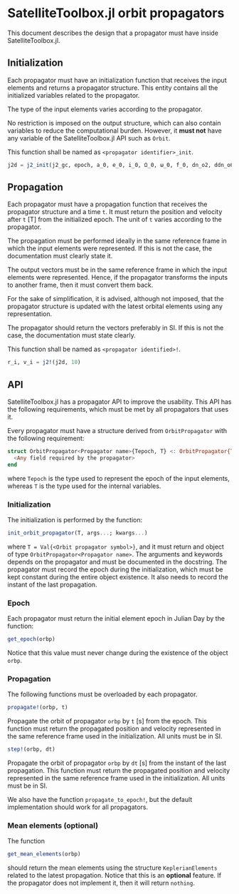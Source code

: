 SatelliteToolbox.jl orbit propagators
=====================================

This document describes the design that a propagator must have inside
SatelliteToolbox.jl.

## Initialization

Each propagator must have an initialization function that receives the input
elements and returns a propagator structure. This entity contains all the
initialized variables related to the propagator.

The type of the input elements varies according to the propagator.

No restriction is imposed on the output structure, which can also contain
variables to reduce the computational burden. However, it **must not** have any
variable of the SatelliteToolbox.jl API such as `Orbit`.

This function shall be named as `<propagator identifier>_init`.

```julia
j2d = j2_init(j2_gc, epoch, a_0, e_0, i_0, Ω_0, ω_0, f_0, dn_o2, ddn_o6)
```

## Propagation

Each propagator must have a propagation function that receives the propagator
structure and a time `t`. It must return the position and velocity after `t` [T]
from the initialized epoch. The unit of `t` varies according to the propagator.

The propagation must be performed ideally in the same reference frame in which
the input elements were represented. If this is not the case, the documentation
must clearly state it.

The output vectors must be in the same reference frame in which the input
elements were represented. Hence, if the propagator transforms the inputs to
another frame, then it must convert them back.

For the sake of simplification, it is advised, although not imposed, that the
propagator structure is updated with the latest orbital elements using any
representation.

The propagator should return the vectors preferably in SI. If this is not the
case, the documentation must state clearly.

This function shall be named as `<propagator identified>!`.

```julia
r_i, v_i = j2!(j2d, 10)
```

## API

SatelliteToolbox.jl has a propagator API to improve the usability. This API has
the following requirements, which must be met by all propagators that uses it.

Every propagator must have a structure derived from `OrbitPropagator` with the
following requirement:

```julia
struct OrbitPropagator<Propagator name>{Tepoch, T} <: OrbitPropagator{Tepoch, T}
  <Any field required by the propagator>
end
```

where `Tepoch` is the type used to represent the epoch of the input elements,
whereas `T` is the type used for the internal variables.

### Initialization

The initialization is performed by the function:

```julia
init_orbit_propagator(T, args...; kwargs...)
```

where `T = Val{<Orbit propagator symbol>}`, and it must return and object of
type `OrbitPropagator<Propagator name>`. The arguments and keywords depends on
the propagator and must be documented in the docstring. The propagator must
record the epoch during the initialization, which must be kept constant
during the entire object existence. It also needs to record the instant of the
last propagation.

### Epoch

Each propagator must return the initial element epoch in Julian Day by the
function:

```julia
get_epoch(orbp)
```

Notice that this value must never change during the existence of the object
`orbp`.

### Propagation

The following functions must be overloaded by each propagator.

```julia
propagate!(orbp, t)
```

Propagate the orbit of propagator `orbp` by `t` [s] from the epoch. This
function must return the propagated position and velocity represented in the
same reference frame used in the initialization. All units must be in SI.

```julia
step!(orbp, dt)
```

Propagate the orbit of propagator `orbp` by `dt` [s] from the instant of the
last propagation. This function must return the propagated position and velocity
represented in the same reference frame used in the initialization. All units
must be in SI.

We also have the function `propagate_to_epoch!`, but the default implementation
should work for all propagators.

### Mean elements (optional)

The function

```julia
get_mean_elements(orbp)
```

should return the mean elements using the structure `KeplerianElements` related
to the latest propagation. Notice that this is an **optional** feature. If the
propagator does not implement it, then it will return `nothing`.
